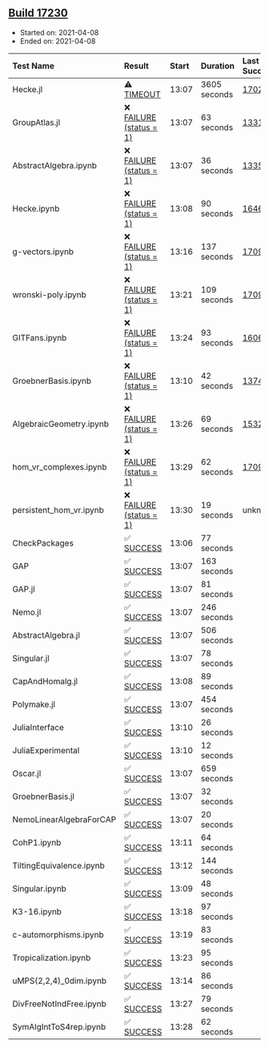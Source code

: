 ## [Build 17230](https://oscarci.mathematik.uni-kl.de/job/oscar/17230/)

* Started on: 2021-04-08
* Ended on: 2021-04-08

| Test Name    | Result | Start | Duration | Last Success | First Failure |
|:-------------|:-------|:------|:---------|:-------------|:--------------|
| Hecke.jl | ⚠ [TIMEOUT](https://oscarci.mathematik.uni-kl.de/job/oscar/17230/artifact/logs/build-17230/Hecke.jl.log) | 13:07 | 3605 seconds | [17022](https://oscarci.mathematik.uni-kl.de/job/oscar/17022/) | [17023](https://oscarci.mathematik.uni-kl.de/job/oscar/17023/) |
| GroupAtlas.jl | ❌ [FAILURE (status = 1)](https://oscarci.mathematik.uni-kl.de/job/oscar/17230/artifact/logs/build-17230/GroupAtlas.jl.log) | 13:07 | 63 seconds | [13311](https://oscarci.mathematik.uni-kl.de/job/oscar/13311/) | [13312](https://oscarci.mathematik.uni-kl.de/job/oscar/13312/) |
| AbstractAlgebra.ipynb | ❌ [FAILURE (status = 1)](https://oscarci.mathematik.uni-kl.de/job/oscar/17230/artifact/logs/build-17230/AbstractAlgebra.ipynb.log) | 13:07 | 36 seconds | [13355](https://oscarci.mathematik.uni-kl.de/job/oscar/13355/) | [13356](https://oscarci.mathematik.uni-kl.de/job/oscar/13356/) |
| Hecke.ipynb | ❌ [FAILURE (status = 1)](https://oscarci.mathematik.uni-kl.de/job/oscar/17230/artifact/logs/build-17230/Hecke.ipynb.log) | 13:08 | 90 seconds | [16463](https://oscarci.mathematik.uni-kl.de/job/oscar/16463/) | [16464](https://oscarci.mathematik.uni-kl.de/job/oscar/16464/) |
| g-vectors.ipynb | ❌ [FAILURE (status = 1)](https://oscarci.mathematik.uni-kl.de/job/oscar/17230/artifact/logs/build-17230/g-vectors.ipynb.log) | 13:16 | 137 seconds | [17099](https://oscarci.mathematik.uni-kl.de/job/oscar/17099/) | [17100](https://oscarci.mathematik.uni-kl.de/job/oscar/17100/) |
| wronski-poly.ipynb | ❌ [FAILURE (status = 1)](https://oscarci.mathematik.uni-kl.de/job/oscar/17230/artifact/logs/build-17230/wronski-poly.ipynb.log) | 13:21 | 109 seconds | [17098](https://oscarci.mathematik.uni-kl.de/job/oscar/17098/) | [17099](https://oscarci.mathematik.uni-kl.de/job/oscar/17099/) |
| GITFans.ipynb | ❌ [FAILURE (status = 1)](https://oscarci.mathematik.uni-kl.de/job/oscar/17230/artifact/logs/build-17230/GITFans.ipynb.log) | 13:24 | 93 seconds | [16068](https://oscarci.mathematik.uni-kl.de/job/oscar/16068/) | [16069](https://oscarci.mathematik.uni-kl.de/job/oscar/16069/) |
| GroebnerBasis.ipynb | ❌ [FAILURE (status = 1)](https://oscarci.mathematik.uni-kl.de/job/oscar/17230/artifact/logs/build-17230/GroebnerBasis.ipynb.log) | 13:10 | 42 seconds | [13748](https://oscarci.mathematik.uni-kl.de/job/oscar/13748/) | [13749](https://oscarci.mathematik.uni-kl.de/job/oscar/13749/) |
| AlgebraicGeometry.ipynb | ❌ [FAILURE (status = 1)](https://oscarci.mathematik.uni-kl.de/job/oscar/17230/artifact/logs/build-17230/AlgebraicGeometry.ipynb.log) | 13:26 | 69 seconds | [15322](https://oscarci.mathematik.uni-kl.de/job/oscar/15322/) | [15323](https://oscarci.mathematik.uni-kl.de/job/oscar/15323/) |
| hom_vr_complexes.ipynb | ❌ [FAILURE (status = 1)](https://oscarci.mathematik.uni-kl.de/job/oscar/17230/artifact/logs/build-17230/hom_vr_complexes.ipynb.log) | 13:29 | 62 seconds | [17099](https://oscarci.mathematik.uni-kl.de/job/oscar/17099/) | [17100](https://oscarci.mathematik.uni-kl.de/job/oscar/17100/) |
| persistent_hom_vr.ipynb | ❌ [FAILURE (status = 1)](https://oscarci.mathematik.uni-kl.de/job/oscar/17230/artifact/logs/build-17230/persistent_hom_vr.ipynb.log) | 13:30 | 19 seconds | unknown | unknown |
| CheckPackages | ✅ [SUCCESS](https://oscarci.mathematik.uni-kl.de/job/oscar/17230/artifact/logs/build-17230/CheckPackages.log) | 13:06 | 77 seconds |  |  |
| GAP | ✅ [SUCCESS](https://oscarci.mathematik.uni-kl.de/job/oscar/17230/artifact/logs/build-17230/GAP.log) | 13:07 | 163 seconds |  |  |
| GAP.jl | ✅ [SUCCESS](https://oscarci.mathematik.uni-kl.de/job/oscar/17230/artifact/logs/build-17230/GAP.jl.log) | 13:07 | 81 seconds |  |  |
| Nemo.jl | ✅ [SUCCESS](https://oscarci.mathematik.uni-kl.de/job/oscar/17230/artifact/logs/build-17230/Nemo.jl.log) | 13:07 | 246 seconds |  |  |
| AbstractAlgebra.jl | ✅ [SUCCESS](https://oscarci.mathematik.uni-kl.de/job/oscar/17230/artifact/logs/build-17230/AbstractAlgebra.jl.log) | 13:07 | 506 seconds |  |  |
| Singular.jl | ✅ [SUCCESS](https://oscarci.mathematik.uni-kl.de/job/oscar/17230/artifact/logs/build-17230/Singular.jl.log) | 13:07 | 78 seconds |  |  |
| CapAndHomalg.jl | ✅ [SUCCESS](https://oscarci.mathematik.uni-kl.de/job/oscar/17230/artifact/logs/build-17230/CapAndHomalg.jl.log) | 13:08 | 89 seconds |  |  |
| Polymake.jl | ✅ [SUCCESS](https://oscarci.mathematik.uni-kl.de/job/oscar/17230/artifact/logs/build-17230/Polymake.jl.log) | 13:07 | 454 seconds |  |  |
| JuliaInterface | ✅ [SUCCESS](https://oscarci.mathematik.uni-kl.de/job/oscar/17230/artifact/logs/build-17230/JuliaInterface.log) | 13:10 | 26 seconds |  |  |
| JuliaExperimental | ✅ [SUCCESS](https://oscarci.mathematik.uni-kl.de/job/oscar/17230/artifact/logs/build-17230/JuliaExperimental.log) | 13:10 | 12 seconds |  |  |
| Oscar.jl | ✅ [SUCCESS](https://oscarci.mathematik.uni-kl.de/job/oscar/17230/artifact/logs/build-17230/Oscar.jl.log) | 13:07 | 659 seconds |  |  |
| GroebnerBasis.jl | ✅ [SUCCESS](https://oscarci.mathematik.uni-kl.de/job/oscar/17230/artifact/logs/build-17230/GroebnerBasis.jl.log) | 13:07 | 32 seconds |  |  |
| NemoLinearAlgebraForCAP | ✅ [SUCCESS](https://oscarci.mathematik.uni-kl.de/job/oscar/17230/artifact/logs/build-17230/NemoLinearAlgebraForCAP.log) | 13:07 | 20 seconds |  |  |
| CohP1.ipynb | ✅ [SUCCESS](https://oscarci.mathematik.uni-kl.de/job/oscar/17230/artifact/logs/build-17230/CohP1.ipynb.log) | 13:11 | 64 seconds |  |  |
| TiltingEquivalence.ipynb | ✅ [SUCCESS](https://oscarci.mathematik.uni-kl.de/job/oscar/17230/artifact/logs/build-17230/TiltingEquivalence.ipynb.log) | 13:12 | 144 seconds |  |  |
| Singular.ipynb | ✅ [SUCCESS](https://oscarci.mathematik.uni-kl.de/job/oscar/17230/artifact/logs/build-17230/Singular.ipynb.log) | 13:09 | 48 seconds |  |  |
| K3-16.ipynb | ✅ [SUCCESS](https://oscarci.mathematik.uni-kl.de/job/oscar/17230/artifact/logs/build-17230/K3-16.ipynb.log) | 13:18 | 97 seconds |  |  |
| c-automorphisms.ipynb | ✅ [SUCCESS](https://oscarci.mathematik.uni-kl.de/job/oscar/17230/artifact/logs/build-17230/c-automorphisms.ipynb.log) | 13:19 | 83 seconds |  |  |
| Tropicalization.ipynb | ✅ [SUCCESS](https://oscarci.mathematik.uni-kl.de/job/oscar/17230/artifact/logs/build-17230/Tropicalization.ipynb.log) | 13:23 | 95 seconds |  |  |
| uMPS(2,2,4)_0dim.ipynb | ✅ [SUCCESS](https://oscarci.mathematik.uni-kl.de/job/oscar/17230/artifact/logs/build-17230/uMPS-2-2-4-_0dim.ipynb.log) | 13:14 | 86 seconds |  |  |
| DivFreeNotIndFree.ipynb | ✅ [SUCCESS](https://oscarci.mathematik.uni-kl.de/job/oscar/17230/artifact/logs/build-17230/DivFreeNotIndFree.ipynb.log) | 13:27 | 79 seconds |  |  |
| SymAlgIntToS4rep.ipynb | ✅ [SUCCESS](https://oscarci.mathematik.uni-kl.de/job/oscar/17230/artifact/logs/build-17230/SymAlgIntToS4rep.ipynb.log) | 13:28 | 62 seconds |  |  |
